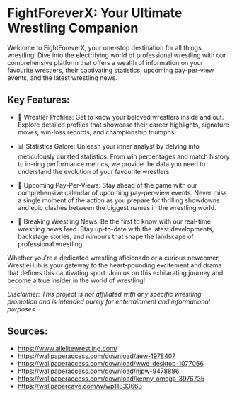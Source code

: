# FightForeverX: Your Ultimate Wrestling Companion

Welcome to FightForeverX, your one-stop destination for all things wrestling! Dive into the electrifying world of professional wrestling with our comprehensive platform that offers a wealth of information on your favourite wrestlers, their captivating statistics, upcoming pay-per-view events, and the latest wrestling news.

## Key Features:

* 🤼 Wrestler Profiles: Get to know your beloved wrestlers inside and out. Explore detailed profiles that showcase their career highlights, signature moves, win-loss records, and championship triumphs.

* 📊 Statistics Galore: Unleash your inner analyst by delving into meticulously curated statistics. From win percentages and match history to in-ring performance metrics, we provide the data you need to understand the evolution of your favourite wrestlers.

* 📅 Upcoming Pay-Per-Views: Stay ahead of the game with our comprehensive calendar of upcoming pay-per-view events. Never miss a single moment of the action as you prepare for thrilling showdowns and epic clashes between the biggest names in the wrestling world.

* 📰 Breaking Wrestling News: Be the first to know with our real-time wrestling news feed. Stay up-to-date with the latest developments, backstage stories, and rumours that shape the landscape of professional wrestling.

Whether you're a dedicated wrestling aficionado or a curious newcomer, WrestleHub is your gateway to the heart-pounding excitement and drama that defines this captivating sport. Join us on this exhilarating journey and become a true insider in the world of wrestling!

_Disclaimer: This project is not affiliated with any specific wrestling promotion and is intended purely for entertainment and informational purposes._

## Sources:
* https://www.allelitewrestling.com/
* https://wallpaperaccess.com/download/aew-1978407
* https://wallpaperaccess.com/download/wwe-desktop-1077066
* https://wallpaperaccess.com/download/njpw-9478886
* https://wallpaperaccess.com/download/kenny-omega-3976735
* https://wallpapercave.com/w/wp11833663